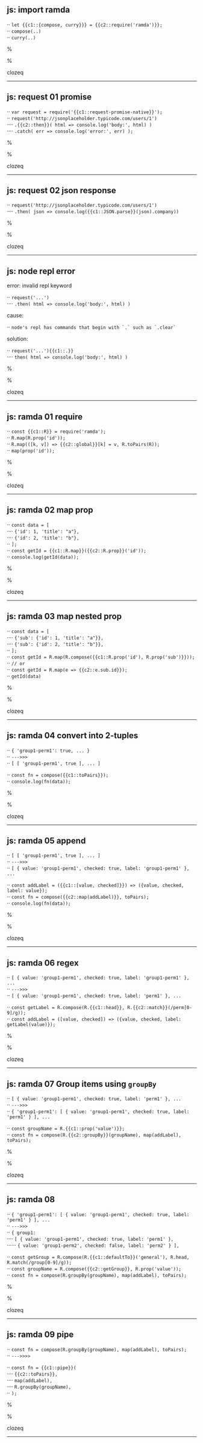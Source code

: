 
## js: import ramda

··  `` let {{c1::{compose, curry}}} = {{c2::require('ramda')}}; `` <br>
··  `` compose(..) `` <br>
··  `` curry(..) `` <br>


%

%

clozeq

---

## js: request 01 promise

··  `` var request = require('{{c1::request-promise-native}}'); `` <br>
··  `` request('http://jsonplaceholder.typicode.com/users/1') `` <br>
····  `` .{{c2::then}}( html => console.log('body:', html) ) `` <br>
····  `` .catch( err => console.log('error:', err) ); `` <br>


%

%

clozeq

---

## js: request 02 json response

··  `` request('http://jsonplaceholder.typicode.com/users/1') `` <br>
····  `` .then( json => console.log({{c1::JSON.parse}}(json).company)) `` <br>

%

%

clozeq

---

## js: node repl error

error: invalid repl keyword

··  `` request('...') `` <br>
····  `` .then( html => console.log('body:', html) ) `` <br>

cause:

··  `` node's repl has commands that begin with `.` such as `.clear` `` <br>

solution:

··  `` request('...'){{c1::.}} `` <br>
····  `` then( html => console.log('body:', html) ) `` <br>

%

%

clozeq

---

## js: ramda 01 require

··  `` const {{c1::R}} = require('ramda'); `` <br>
··  `` R.map(R.prop('id')); `` <br>
··  `` R.map(([k, v]) => {{c2::global}}[k] = v, R.toPairs(R)); `` <br>
··  `` map(prop('id')); `` <br>

%

%

clozeq

---

## js: ramda 02 map prop

··  `` const data = [ `` <br>
····  `` {'id': 1, 'title': "a"}, `` <br>
····  `` {'id': 2, 'title': "b"}, `` <br>
··  `` ]; `` <br>
··  `` const getId = {{c1::R.map}}({{c2::R.prop}}('id')); `` <br>
··  `` console.log(getId(data)); `` <br>

%

%

clozeq

---

## js: ramda 03 map nested prop

··  `` const data = [ `` <br>
····  `` {'sub': {'id': 1, 'title': "a"}}, `` <br>
····  `` {'sub': {'id': 2, 'title': "b"}}, `` <br>
··  `` ]; `` <br>
··  `` const getId = R.map(R.compose({{c1::R.prop('id'), R.prop('sub')}})); `` <br>
··  `` // or `` <br>
··  `` const getId = R.map(e => {{c2::e.sub.id}}); `` <br>
··  `` getId(data) `` <br>


%

%

clozeq

---

## js: ramda 04 convert into 2-tuples

··  `` { 'group1-perm1': true, ... } `` <br>
··  `` --->>> `` <br>
··  `` [ [ 'group1-perm1', true ], ... ] `` <br>

··  `` const fn = compose({{c1::toPairs}}); `` <br>
··  `` console.log(fn(data)); `` <br>


%

%

clozeq

---

## js: ramda 05 append

··  `` [ [ 'group1-perm1', true ], ... ] `` <br>
··  `` --->>> `` <br>
··  `` [ { value: 'group1-perm1', checked: true, label: 'group1-perm1' }, ... `` <br>

··  `` const addLabel = ({{c1::[value, checked]}}) => ({value, checked, label: value}); `` <br>
··  `` const fn = compose({{c2::map(addLabel)}}, toPairs); `` <br>
··  `` console.log(fn(data)); `` <br>

%

%

clozeq

---

## js: ramda 06 regex

··  `` [ { value: 'group1-perm1', checked: true, label: 'group1-perm1' }, ... `` <br>
··  `` --->>> `` <br>
··  `` [ { value: 'group1-perm1', checked: true, label: 'perm1' }, ... `` <br>

··  `` const getLabel = R.compose(R.{{c1::head}}, R.{{c2::match}}(/perm[0-9]/g)); `` <br>
··  `` const addLabel = ([value, checked]) => ({value, checked, label: getLabel(value)}); `` <br>

%

%

clozeq

---

## js: ramda 07 Group items using `groupBy`

··  `` [ { value: 'group1-perm1', checked: true, label: 'perm1' }, ... `` <br>
··  `` --->>> `` <br>
··  `` { 'group1-perm1': [ { value: 'group1-perm1', checked: true, label: 'perm1' } ], ... `` <br>

··  `` const groupName = R.{{c1::prop('value')}}; `` <br>
··  `` const fn = compose(R.{{c2::groupBy}}(groupName), map(addLabel), toPairs); `` <br>

%

%

clozeq

---

## js: ramda 08

··  `` { 'group1-perm1': [ { value: 'group1-perm1', checked: true, label: 'perm1' } ], ... `` <br>
··  `` --->>> `` <br>
··  `` { group1: `` <br>
····   `` [ { value: 'group1-perm1', checked: true, label: 'perm1' }, `` <br>
······   `` { value: 'group1-perm2', checked: false, label: 'perm2' } ], `` <br>

··  `` const getGroup = R.compose(R.{{c1::defaultTo}}('general'), R.head, R.match(/group[0-9]/g)); `` <br>
··  `` const groupName = R.compose({{c2::getGroup}}, R.prop('value')); `` <br>
··  `` const fn = compose(R.groupBy(groupName), map(addLabel), toPairs); `` <br>

%

%

clozeq

---

## js: ramda 09 pipe

··  `` const fn = compose(R.groupBy(groupName), map(addLabel), toPairs); `` <br>
··  `` --->>>> `` <br>

··  `` const fn = {{c1::pipe}}( `` <br>
····  `` {{c2::toPairs}}, `` <br>
····  `` map(addLabel),  `` <br>
····  `` R.groupBy(groupName),  `` <br>
··  `` ); `` <br>

%

%

clozeq

---


